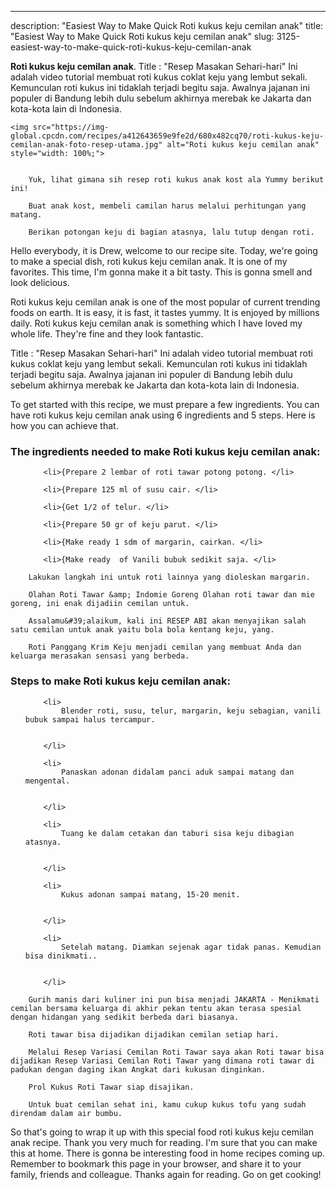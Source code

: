 ---
description: "Easiest Way to Make Quick Roti kukus keju cemilan anak"
title: "Easiest Way to Make Quick Roti kukus keju cemilan anak"
slug: 3125-easiest-way-to-make-quick-roti-kukus-keju-cemilan-anak

<p>
	<strong>Roti kukus keju cemilan anak</strong>. 
	Title : &#34;Resep Masakan Sehari-hari&#34; Ini adalah video tutorial membuat roti kukus coklat keju yang lembut sekali. Kemunculan roti kukus ini tidaklah terjadi begitu saja. Awalnya jajanan ini populer di Bandung lebih dulu sebelum akhirnya merebak ke Jakarta dan kota-kota lain di Indonesia.
</p>
<p>
	
	<img src="https://img-global.cpcdn.com/recipes/a412643659e9fe2d/680x482cq70/roti-kukus-keju-cemilan-anak-foto-resep-utama.jpg" alt="Roti kukus keju cemilan anak" style="width: 100%;">
	
	
		Yuk, lihat gimana sih resep roti kukus anak kost ala Yummy berikut ini!
	
		Buat anak kost, membeli camilan harus melalui perhitungan yang matang.
	
		Berikan potongan keju di bagian atasnya, lalu tutup dengan roti.
	
</p>
<p>
	Hello everybody, it is Drew, welcome to our recipe site. Today, we're going to make a special dish, roti kukus keju cemilan anak. It is one of my favorites. This time, I'm gonna make it a bit tasty. This is gonna smell and look delicious.
</p>
	
<p>
	Roti kukus keju cemilan anak is one of the most popular of current trending foods on earth. It is easy, it is fast, it tastes yummy. It is enjoyed by millions daily. Roti kukus keju cemilan anak is something which I have loved my whole life. They're fine and they look fantastic.
</p>
<p>
	Title : &#34;Resep Masakan Sehari-hari&#34; Ini adalah video tutorial membuat roti kukus coklat keju yang lembut sekali. Kemunculan roti kukus ini tidaklah terjadi begitu saja. Awalnya jajanan ini populer di Bandung lebih dulu sebelum akhirnya merebak ke Jakarta dan kota-kota lain di Indonesia.
</p>

<p>
To get started with this recipe, we must prepare a few ingredients. You can have roti kukus keju cemilan anak using 6 ingredients and 5 steps. Here is how you can achieve that.
</p>

<h3>The ingredients needed to make Roti kukus keju cemilan anak:</h3>

<ol>
	
		<li>{Prepare 2 lembar of roti tawar potong potong. </li>
	
		<li>{Prepare 125 ml of susu cair. </li>
	
		<li>{Get 1/2 of telur. </li>
	
		<li>{Prepare 50 gr of keju parut. </li>
	
		<li>{Make ready 1 sdm of margarin, cairkan. </li>
	
		<li>{Make ready  of Vanili bubuk sedikit saja. </li>
	
</ol>
<p>
	
		Lakukan langkah ini untuk roti lainnya yang dioleskan margarin.
	
		Olahan Roti Tawar &amp; Indomie Goreng Olahan roti tawar dan mie goreng, ini enak dijadiin cemilan untuk.
	
		Assalamu&#39;alaikum, kali ini RESEP ABI akan menyajikan salah satu cemilan untuk anak yaitu bola bola kentang keju, yang.
	
		Roti Panggang Krim Keju menjadi cemilan yang membuat Anda dan keluarga merasakan sensasi yang berbeda.
	
</p>

<h3>Steps to make Roti kukus keju cemilan anak:</h3>

<ol>
	
		<li>
			Blender roti, susu, telur, margarin, keju sebagian, vanili bubuk sampai halus tercampur.
			
			
		</li>
	
		<li>
			Panaskan adonan didalam panci aduk sampai matang dan mengental.
			
			
		</li>
	
		<li>
			Tuang ke dalam cetakan dan taburi sisa keju dibagian atasnya.
			
			
		</li>
	
		<li>
			Kukus adonan sampai matang, 15-20 menit.
			
			
		</li>
	
		<li>
			Setelah matang. Diamkan sejenak agar tidak panas. Kemudian bisa dinikmati..
			
			
		</li>
	
</ol>

<p>
	
		Gurih manis dari kuliner ini pun bisa menjadi JAKARTA - Menikmati cemilan bersama keluarga di akhir pekan tentu akan terasa spesial dengan hidangan yang sedikit berbeda dari biasanya.
	
		Roti tawar bisa dijadikan dijadikan cemilan setiap hari.
	
		Melalui Resep Variasi Cemilan Roti Tawar saya akan Roti tawar bisa dijadikan Resep Variasi Cemilan Roti Tawar yang dimana roti tawar di padukan dengan daging ikan Angkat dari kukusan dinginkan.
	
		Prol Kukus Roti Tawar siap disajikan.
	
		Untuk buat cemilan sehat ini, kamu cukup kukus tofu yang sudah direndam dalam air bumbu.
	
</p>

<p>
	So that's going to wrap it up with this special food roti kukus keju cemilan anak recipe. Thank you very much for reading. I'm sure that you can make this at home. There is gonna be interesting food in home recipes coming up. Remember to bookmark this page in your browser, and share it to your family, friends and colleague. Thanks again for reading. Go on get cooking!
</p>
